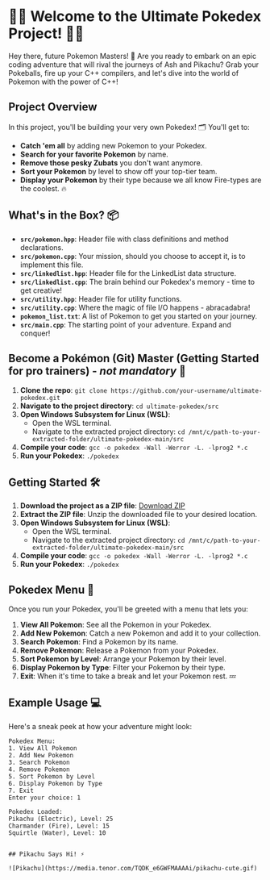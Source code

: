 # 🦸‍♂️ Welcome to the Ultimate Pokedex Project! 🦸‍♀️

Hey there, future Pokemon Masters! 🌟 Are you ready to embark on an epic coding adventure that will rival the journeys of Ash and Pikachu? Grab your Pokeballs, fire up your C++ compilers, and let's dive into the world of Pokemon with the power of C++!

## Project Overview
In this project, you'll be building your very own Pokedex! 🗂️ You'll get to:
- **Catch 'em all** by adding new Pokemon to your Pokedex.
- **Search for your favorite Pokemon** by name.
- **Remove those pesky Zubats** you don't want anymore.
- **Sort your Pokemon** by level to show off your top-tier team.
- **Display your Pokemon** by their type because we all know Fire-types are the coolest. 🔥

## What's in the Box? 📦
- **`src/pokemon.hpp`**: Header file with class definitions and method declarations.
- **`src/pokemon.cpp`**: Your mission, should you choose to accept it, is to implement this file.
- **`src/linkedlist.hpp`**: Header file for the LinkedList data structure.
- **`src/linkedlist.cpp`**: The brain behind our Pokedex's memory - time to get creative!
- **`src/utility.hpp`**: Header file for utility functions.
- **`src/utility.cpp`**: Where the magic of file I/O happens - abracadabra!
- **`pokemon_list.txt`**: A list of Pokemon to get you started on your journey.
- **`src/main.cpp`**: The starting point of your adventure. Expand and conquer!

## Become a Pokémon (Git) Master (Getting Started for pro trainers) - *not mandatory* 🚀
1. **Clone the repo**: `git clone https://github.com/your-username/ultimate-pokedex.git`
2. **Navigate to the project directory**: `cd ultimate-pokedex/src`
3. **Open Windows Subsystem for Linux (WSL)**:
   - Open the WSL terminal.
   - Navigate to the extracted project directory: `cd /mnt/c/path-to-your-extracted-folder/ultimate-pokedex-main/src`
4. **Compile your code**: `gcc -o pokedex -Wall -Werror -L. -lprog2 *.c`
5. **Run your Pokedex**: `./pokedex`

## Getting Started 🛠️
1. **Download the project as a ZIP file**: [Download ZIP](https://github.com/YuviVerse/ultimate-pokedex/archive/refs/heads/main.zip)
2. **Extract the ZIP file**: Unzip the downloaded file to your desired location.
3. **Open Windows Subsystem for Linux (WSL)**:
   - Open the WSL terminal.
   - Navigate to the extracted project directory: `cd /mnt/c/path-to-your-extracted-folder/ultimate-pokedex-main/src`
4. **Compile your code**: `gcc -o pokedex -Wall -Werror -L. -lprog2 *.c`
5. **Run your Pokedex**: `./pokedex`

## Pokedex Menu 📜
Once you run your Pokedex, you'll be greeted with a menu that lets you:
1. **View All Pokemon**: See all the Pokemon in your Pokedex.
2. **Add New Pokemon**: Catch a new Pokemon and add it to your collection.
3. **Search Pokemon**: Find a Pokemon by its name.
4. **Remove Pokemon**: Release a Pokemon from your Pokedex.
5. **Sort Pokemon by Level**: Arrange your Pokemon by their level.
6. **Display Pokemon by Type**: Filter your Pokemon by their type.
7. **Exit**: When it's time to take a break and let your Pokemon rest. 💤

## Example Usage 💻
Here's a sneak peek at how your adventure might look:

```plaintext
Pokedex Menu:
1. View All Pokemon
2. Add New Pokemon
3. Search Pokemon
4. Remove Pokemon
5. Sort Pokemon by Level
6. Display Pokemon by Type
7. Exit
Enter your choice: 1

Pokedex Loaded:
Pikachu (Electric), Level: 25
Charmander (Fire), Level: 15
Squirtle (Water), Level: 10


## Pikachu Says Hi! ⚡

![Pikachu](https://media.tenor.com/TQDK_e6GWFMAAAAi/pikachu-cute.gif)
